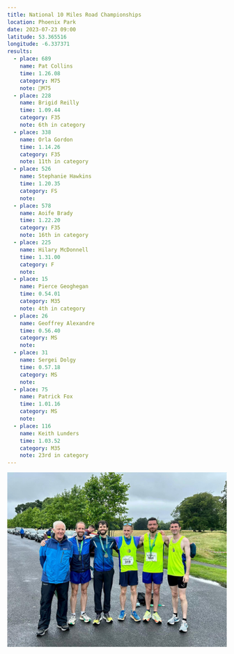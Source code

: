 ```yaml
---
title: National 10 Miles Road Championships
location: Phoenix Park
date: 2023-07-23 09:00
latitude: 53.365516 
longitude: -6.337371
results:
  - place: 689
    name: Pat Collins
    time: 1.26.08
    category: M75
    note: 🥇M75
  - place: 228
    name: Brigid Reilly
    time: 1.09.44
    category: F35
    note: 6th in category 
  - place: 338
    name: Orla Gordon
    time: 1.14.26
    category: F35
    note: 11th in category
  - place: 526
    name: Stephanie Hawkins
    time: 1.20.35
    category: FS
    note: 
  - place: 578
    name: Aoife Brady
    time: 1.22.20
    category: F35
    note: 16th in category
  - place: 225
    name: Hilary McDonnell
    time: 1.31.00
    category: F
    note: 
  - place: 15
    name: Pierce Geoghegan
    time: 0.54.01
    category: M35
    note: 4th in category 
  - place: 26
    name: Geoffrey Alexandre
    time: 0.56.40
    category: MS
    note:
  - place: 31
    name: Sergei Dolgy
    time: 0.57.18
    category: MS
    note:
  - place: 75
    name: Patrick Fox
    time: 1.01.16
    category: MS
    note:
  - place: 116
    name: Keith Lunders
    time: 1.03.52
    category: M35
    note: 23rd in category 
---
```

<img src="/assets/images/races/2023-national-10-mile/lvac-10-mile-men.jpeg" class="img-fluid" alt="LVAC 2nd Senior Team National 10 Mile">
